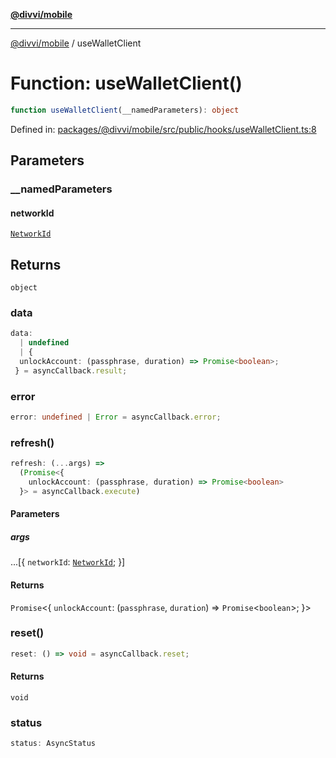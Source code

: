 [**@divvi/mobile**](../index.md)

---

[@divvi/mobile](../index.md) / useWalletClient

# Function: useWalletClient()

```ts
function useWalletClient(__namedParameters): object
```

Defined in: [packages/@divvi/mobile/src/public/hooks/useWalletClient.ts:8](https://github.com/divvi-xyz/divvi-mobile/blob/main/packages/@divvi/mobile/src/public/hooks/useWalletClient.ts#L8)

## Parameters

### \_\_namedParameters

#### networkId

[`NetworkId`](../type-aliases/NetworkId.md)

## Returns

`object`

### data

```ts
data:
  | undefined
  | {
  unlockAccount: (passphrase, duration) => Promise<boolean>;
 } = asyncCallback.result;
```

### error

```ts
error: undefined | Error = asyncCallback.error;
```

### refresh()

```ts
refresh: (...args) =>
  (Promise<{
    unlockAccount: (passphrase, duration) => Promise<boolean>
  }> = asyncCallback.execute)
```

#### Parameters

##### args

...\[\{
`networkId`: [`NetworkId`](../type-aliases/NetworkId.md);
\}\]

#### Returns

`Promise`\<\{
`unlockAccount`: (`passphrase`, `duration`) => `Promise`\<`boolean`\>;
\}\>

### reset()

```ts
reset: () => void = asyncCallback.reset;
```

#### Returns

`void`

### status

```ts
status: AsyncStatus
```
